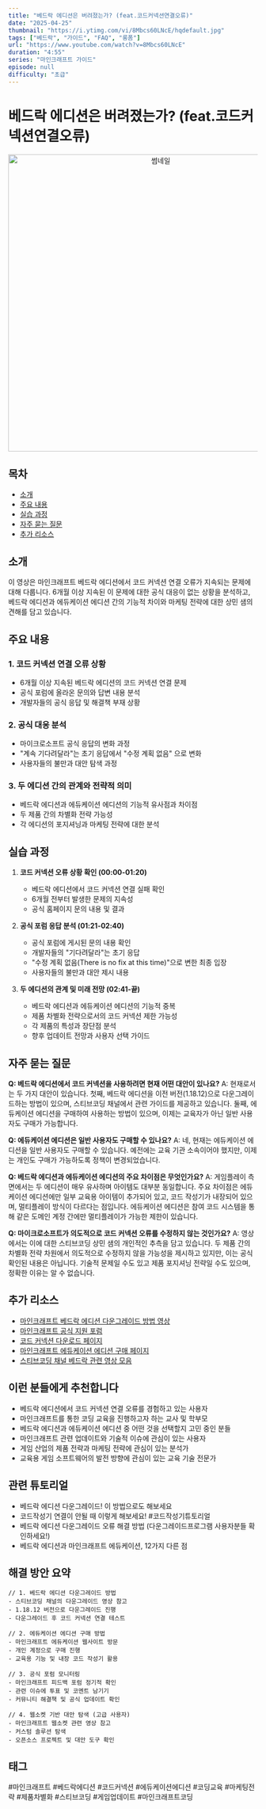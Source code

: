 ```yaml
---
title: "베드락 에디션은 버려졌는가? (feat.코드커넥션연결오류)"
date: "2025-04-25"
thumbnail: "https://i.ytimg.com/vi/8Mbcs60LNcE/hqdefault.jpg"
tags: ["베드락", "가이드", "FAQ", "롱폼"]
url: "https://www.youtube.com/watch?v=8Mbcs60LNcE"
duration: "4:55"
series: "마인크래프트 가이드"
episode: null
difficulty: "초급"
---
```


# 베드락 에디션은 버려졌는가? (feat.코드커넥션연결오류)

<div align="center">
<img src="https://i.ytimg.com/vi/8Mbcs60LNcE/hqdefault.jpg" alt="썸네일" width="600"/>
</div>

## 목차
- [소개](#소개)
- [주요 내용](#주요-내용)
- [실습 과정](#실습-과정)
- [자주 묻는 질문](#자주-묻는-질문)
- [추가 리소스](#추가-리소스)

## 소개
이 영상은 마인크래프트 베드락 에디션에서 코드 커넥션 연결 오류가 지속되는 문제에 대해 다룹니다. 6개월 이상 지속된 이 문제에 대한 공식 대응이 없는 상황을 분석하고, 베드락 에디션과 에듀케이션 에디션 간의 기능적 차이와 마케팅 전략에 대한 상민 샘의 견해를 담고 있습니다.

## 주요 내용

### 1. 코드 커넥션 연결 오류 상황
- 6개월 이상 지속된 베드락 에디션의 코드 커넥션 연결 문제
- 공식 포럼에 올라온 문의와 답변 내용 분석
- 개발자들의 공식 응답 및 해결책 부재 상황

### 2. 공식 대응 분석
- 마이크로소프트 공식 응답의 변화 과정
- "계속 기다려달라"는 초기 응답에서 "수정 계획 없음" 으로 변화
- 사용자들의 불만과 대안 탐색 과정

### 3. 두 에디션 간의 관계와 전략적 의미
- 베드락 에디션과 에듀케이션 에디션의 기능적 유사점과 차이점
- 두 제품 간의 차별화 전략 가능성
- 각 에디션의 포지셔닝과 마케팅 전략에 대한 분석

## 실습 과정

1. **코드 커넥션 오류 상황 확인 (00:00-01:20)**
   - 베드락 에디션에서 코드 커넥션 연결 실패 확인
   - 6개월 전부터 발생한 문제의 지속성
   - 공식 홈페이지 문의 내용 및 결과

2. **공식 포럼 응답 분석 (01:21-02:40)**
   - 공식 포럼에 게시된 문의 내용 확인
   - 개발자들의 "기다려달라"는 초기 응답
   - "수정 계획 없음(There is no fix at this time)"으로 변한 최종 입장
   - 사용자들의 불만과 대안 제시 내용

3. **두 에디션의 관계 및 미래 전망 (02:41-끝)**
   - 베드락 에디션과 에듀케이션 에디션의 기능적 중복
   - 제품 차별화 전략으로서의 코드 커넥션 제한 가능성
   - 각 제품의 특성과 장단점 분석
   - 향후 업데이트 전망과 사용자 선택 가이드

## 자주 묻는 질문

**Q: 베드락 에디션에서 코드 커넥션을 사용하려면 현재 어떤 대안이 있나요?**
A: 현재로서는 두 가지 대안이 있습니다. 첫째, 베드락 에디션을 이전 버전(1.18.12)으로 다운그레이드하는 방법이 있으며, 스티브코딩 채널에서 관련 가이드를 제공하고 있습니다. 둘째, 에듀케이션 에디션을 구매하여 사용하는 방법이 있으며, 이제는 교육자가 아닌 일반 사용자도 구매가 가능합니다.

**Q: 에듀케이션 에디션은 일반 사용자도 구매할 수 있나요?**
A: 네, 현재는 에듀케이션 에디션을 일반 사용자도 구매할 수 있습니다. 예전에는 교육 기관 소속이어야 했지만, 이제는 개인도 구매가 가능하도록 정책이 변경되었습니다.

**Q: 베드락 에디션과 에듀케이션 에디션의 주요 차이점은 무엇인가요?**
A: 게임플레이 측면에서는 두 에디션이 매우 유사하며 아이템도 대부분 동일합니다. 주요 차이점은 에듀케이션 에디션에만 일부 교육용 아이템이 추가되어 있고, 코드 작성기가 내장되어 있으며, 멀티플레이 방식이 다르다는 점입니다. 에듀케이션 에디션은 참여 코드 시스템을 통해 같은 도메인 계정 간에만 멀티플레이가 가능한 제한이 있습니다.

**Q: 마이크로소프트가 의도적으로 코드 커넥션 오류를 수정하지 않는 것인가요?**
A: 영상에서는 이에 대한 스티브코딩 상민 샘의 개인적인 추측을 담고 있습니다. 두 제품 간의 차별화 전략 차원에서 의도적으로 수정하지 않을 가능성을 제시하고 있지만, 이는 공식 확인된 내용은 아닙니다. 기술적 문제일 수도 있고 제품 포지셔닝 전략일 수도 있으며, 정확한 이유는 알 수 없습니다.

## 추가 리소스
- [마인크래프트 베드락 에디션 다운그레이드 방법 영상](https://youtu.be/63tjza72LTI)
- [마인크래프트 공식 지원 포럼](https://feedback.minecraft.net/)
- [코드 커넥션 다운로드 페이지](https://education.minecraft.net/ko-kr/resources/code-connection-download)
- [마인크래프트 에듀케이션 에디션 구매 페이지](https://education.minecraft.net/ko-kr/get-started/download)
- [스티브코딩 채널 베드락 관련 영상 모음](https://www.youtube.com/스티브코딩)

## 이런 분들에게 추천합니다
- 베드락 에디션에서 코드 커넥션 연결 오류를 경험하고 있는 사용자
- 마인크래프트를 통한 코딩 교육을 진행하고자 하는 교사 및 학부모
- 베드락 에디션과 에듀케이션 에디션 중 어떤 것을 선택할지 고민 중인 분들
- 마인크래프트 관련 업데이트와 기술적 이슈에 관심이 있는 사용자
- 게임 산업의 제품 전략과 마케팅 전략에 관심이 있는 분석가
- 교육용 게임 소프트웨어의 발전 방향에 관심이 있는 교육 기술 전문가

## 관련 튜토리얼
- 베드락 에디션 다운그레이드! 이 방법으로도 해보세요
- 코드작성기 연결이 안될 때 이렇게 해보세요! #코드작성기튜토리얼
- 베드락 에디션 다운그레이드 오류 해결 방법 (다운그레이드프로그램 사용자분들 확인하세요!)
- 베드락 에디션과 마인크래프트 에듀케이션, 12가지 다른 점

## 해결 방안 요약
```
// 1. 베드락 에디션 다운그레이드 방법
- 스티브코딩 채널의 다운그레이드 영상 참고
- 1.18.12 버전으로 다운그레이드 진행
- 다운그레이드 후 코드 커넥션 연결 테스트

// 2. 에듀케이션 에디션 구매 방법
- 마인크래프트 에듀케이션 웹사이트 방문
- 개인 계정으로 구매 진행
- 교육용 기능 및 내장 코드 작성기 활용

// 3. 공식 포럼 모니터링
- 마인크래프트 피드백 포럼 정기적 확인
- 관련 이슈에 투표 및 코멘트 남기기
- 커뮤니티 해결책 및 공식 업데이트 확인

// 4. 웹소켓 기반 대안 탐색 (고급 사용자)
- 마인크래프트 웹소켓 관련 영상 참고
- 커스텀 솔루션 탐색
- 오픈소스 프로젝트 및 대안 도구 확인
```

## 태그
#마인크래프트 #베드락에디션 #코드커넥션 #에듀케이션에디션 #코딩교육 #마케팅전략 #제품차별화 #스티브코딩 #게임업데이트 #마인크래프트코딩